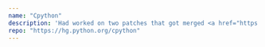 ```yaml
---
name: "Cpython"
description: 'Had worked on two patches that got merged <a href="https://hg.python.org/cpython/rev/7bfcb8b75ad9">#25822</a> <a href="https://hg.python.org/cpython/rev/ce5bf3290621"">#25913</a>. <b>Python</b>'
repo: "https://hg.python.org/cpython"
---
```

